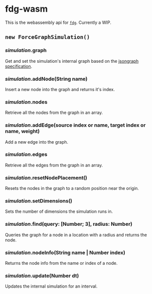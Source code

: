 # fdg-wasm
This is the webassembly api for [`fdg`](https://github.com/grantshandy/fdg). Currently a WIP.

## `new ForceGraphSimulation()`

### *simulation*.**graph**
Get and set the simulation's internal graph based on the [jsongraph specification](https://github.com/jsongraph/json-graph-specification).

### *simulation*.**addNode**(String name)
Insert a new node into the graph and returns it's index.

### *simulation*.**nodes**
Retrieve all the nodes from the graph in an array.

### *simulation*.**addEdge**(source index or name, target index or name, weight)
Add a new edge into the graph.

### *simulation*.**edges**
Retrieve all the edges from the graph in an array.

### *simulation*.**resetNodePlacement**()
Resets the nodes in the graph to a random position near the origin.

### *simulation*.**setDimensions**()
Sets the number of dimensions the simulation runs in.

### *simulation*.**find**(query: [Number; 3], radius: Number)
Queries the graph for a node in a location with a radius and returns the node.

### *simulation*.**nodeInfo**(String name | Number index)
Returns the node info from the name or index of a node.

### *simulation*.**update**(Number dt)
Updates the internal simulation for an interval.